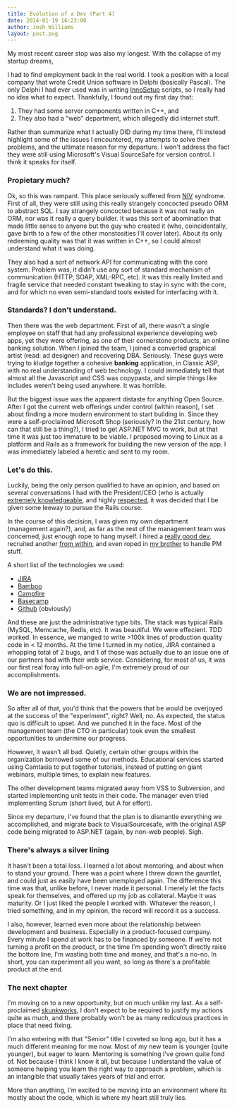 ```yaml
---
title: Evolution of a Dev (Part 4)
date: 2014-01-19 16:23:00
author: Josh Williams
layout: post.pug
---
```

My most recent career stop was also my longest.  With the collapse of my startup dreams,

I had to find employment back in the real world.  I took a position with a local company
that wrote Credit Union software in Delphi (basically Pascal).  The only Delphi I had
ever used was in writing [InnoSetup](http://www.jrsoftware.org/isinfo.php) scripts,
so I really had no idea what to expect.  Thankfully, I found out my first day that:

1. They had some server components written in C++, and
2. They also had a "web" department, which allegedly did internet stuff.

Rather than summarize what I actually DID during my time there, I'll instead
highlight some of the issues I encountered, my attempts to solve their problems,
and the ultimate reason for my departure.  I won't address the fact they were
still using Microsoft's Visual SourceSafe for version control.  I think it speaks for
itself.

<!--more-->

### Propietary much?

Ok, so this was rampant.  This place seriously suffered from [NIV](https://www.google.com/url?sa=t&rct=j&q=&esrc=s&source=web&cd=1&cad=rja&uact=8&ved=0CB4QFjAA&url=http%3A%2F%2Fen.wikipedia.org%2Fwiki%2FNot_invented_here&ei=JNCEVODoG8qgNsC8gIgO&usg=AFQjCNE0yQm5D4-SULmI8By1wQVTN3k-sg&bvm=bv.80642063,d.eXY)
syndrome.  First of all, they were still using this really strangely concocted
pseudo ORM to abstract SQL.  I say strangely concocted because it was not really an ORM, nor
was it really a query builder.  It was this sort of abomination that made little
sense to anyone but the guy who created it (who, coincidentally, gave birth to a few of
the other monstosities I'll cover later).  About its only redeeming quality was that
it was written in C++, so I could almost understand what it was doing.

They also had a sort of network API for communicating with the core system.  Problem was,
it didn't use any sort of standard mechanism of communication (HTTP, SOAP, XML-RPC, etc).
It was this really limited and fragile service that needed constant tweaking to stay
in sync with the core, and for which no even semi-standard tools existed for interfacing
with it.

### Standards?  I don't understand.

Then there was the web department.  First of all, there wasn't a single employee on 
staff that had any professional experience developing web apps, yet they were offering,
as one of their cornerstone products, an online banking solution.  When I joined the team,
I joined a converted graphical artist (read: ad designer) and recovering DBA.  Seriously.
These guys were trying to kludge together a cohesive **banking** application, in Classic
ASP, with no real understanding of web technology.  I could immediately tell that
almost all the Javascript and CSS was copypasta, and simple things like includes weren't
being used anywhere.  It was horrible.

But the biggest issue was the apparent distaste for anything Open Source.  After I got
the current web offerings under control (within reason), I set about finding a more 
modern environment to start building in.  Since they were a self-proclaimed Microsoft
Shop (seriously?  In the 21st century, how can that still be a thing?), I tried
to get ASP.NET MVC to work, but at that time it was just too immature to be viable.
I proposed moving to Linux as a platform and Rails as a framework for building the
new version of the app.  I was immediately labeled a heretic and sent to my room.

### Let's do this.

Luckily, being the only person qualified to have an opinion, and based on several
conversations I had with the President/CEO (who is actually [extremely knowledgeable](https://www.linkedin.com/vsearch/p?firstName=Daryl&lastName=Tanner&orig=SEO_SN&trk=SEO_SN&domainCountryName=&csrfToken=ajax%3A5966742831050947461),
and highly [respected](http://www.cutimes.com/2012/12/11/daryl-tanner-retiring-from-share-one-at-years-end),
it was decided that I be given some leeway to pursue the Rails course.

In the course of this decision, I was given my own department (management again?), and,
as far as the rest of the management team was concerned, just enough rope to hang myself.
I hired a [really good dev](http://joshwlewis.com/), recruited another [from within](https://www.linkedin.com/pub/joshua-bryant/40/a65/401),
and even roped in [my brother](http://www.linkedin.com/pub/jacob-williams/80/b08/436) to handle
PM stuff.

A short list of the technologies we used:
* [JIRA](https://www.atlassian.com/software/jira)
* [Bamboo](https://www.atlassian.com/software/bamboo)
* [Campfire](https://campfirenow.com/)
* [Basecamp](https://basecamp.com/)
* [Github](https://github.com/) (obviously)

And these are just the administrative type bits.  The stack was typical Rails (MySQL, Memcache, Redis, etc).
It was beautiful.  We were effecient.  TDD worked.  In essence, we manged to write >100k lines
of production quality code in < 12 months.  At the time I turned in my notice, JIRA contained a
whopping total of 2 bugs, and 1 of those was actually due to an issue one of our partners had
with their web service.  Considering, for most of us, it was our first real foray into
full-on agile, I'm extremely proud of our accomplishments.

### We are not impressed.

So after all of that, you'd think that the powers that be would be overjoyed at the
success of the "experiment", right?  Well, no.  As expected, the status quo is 
difficult to upset.  And we punched it in the face.  Most of the management team (the CTO
in particular) took even the smallest opportunities to undermine our progress.

However, it wasn't all bad.  Quietly, certain other groups within the organization
borrowed some of our methods.  Educational services started using Camtasia to put together
tutorials, instead of putting on giant webinars, multiple times, to explain new features.

The other development teams migrated away from VSS to Subversion, and started implementing
unit tests in their code.  The manager even tried implementing Scrum (short lived, but A for effort).

Since my departure, I've found that the plan is to dismantle everything we accomplished, and
migrate back to VisualSourcesafe, with the original ASP code being migrated to ASP.NET (again,
by non-web people).  Sigh.

### There's always a silver lining

It hasn't been a total loss.  I learned a lot about mentoring, and about when to stand
your ground.  There was a point where I threw down the gauntlet, and could just as easily
have been unemployed again.  The difference this time was that, unlike before, I
never made it personal.  I merely let the facts speak for themselves, and offered
up my job as collateral.  Maybe it was maturity.  Or I just liked the people I worked with.
Whatever the reason, I tried something, and in my opinion, the record will record it
as a success.

I also, however, learned even more about the relationship between development and 
business.  Especially in a product-focused company.  Every minute I spend at work has
to be financed by someone.  If we're not turning a profit on the product, or the time
I'm spending won't directly raise the bottom line, I'm wasting both time and money,
and that's a no-no.  In short, you can experiment all you want, so long as there's
a profitable product at the end.

### The next chapter

I'm moving on to a new opportunity, but on much unlike my last.  As a self-proclaimed
[skunkworks](http://www.webopedia.com/TERM/S/skunkworks.html), I don't expect to 
be required to justify my actions quite as much, and there probably won't be as
many rediculous practices in place that need fixing.

I'm also entering with that "Senior" title I coveted so long ago, but it has a much
different meaning for me now.  Most of my new team is younger (quite younger), but eager
to learn.  Mentoring is something I've grown quite fond of.  Not because I think I know it
all, but because I understand the value of someone helping you learn the right way to
approach a problem, which is an intangible that usually takes years of trial and error.

More than anything, I'm excited to be moving into an environment where its mostly about
the code, which is where my heart still truly lies.
